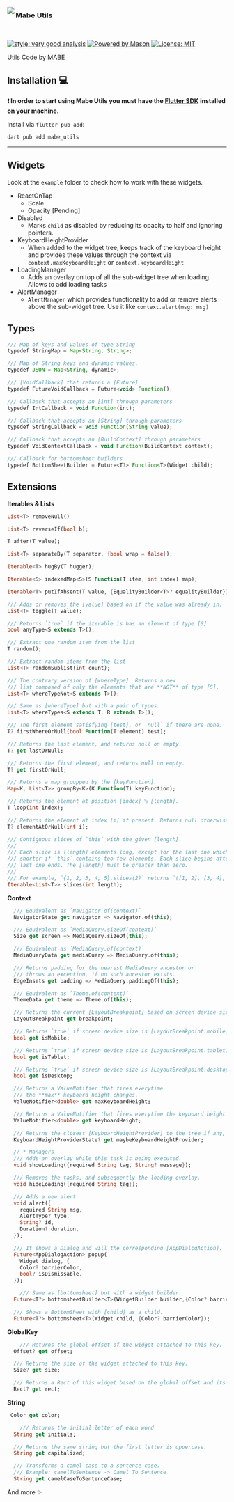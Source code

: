 [<img src="https://raulmabe.dev/favicon_io/favicon.ico" align="left" />](https://cli.vgv.dev/)

### Mabe Utils

<br clear="left"/>

[![style: very good analysis][very_good_analysis_badge]][very_good_analysis_link]
[![Powered by Mason](https://img.shields.io/endpoint?url=https%3A%2F%2Ftinyurl.com%2Fmason-badge)](https://github.com/felangel/mason)
[![License: MIT][license_badge]][license_link]

Utils Code by MABE

## Installation 💻

**❗ In order to start using Mabe Utils you must have the [Flutter SDK][flutter_install_link] installed on your machine.**

Install via `flutter pub add`:

```sh
dart pub add mabe_utils
```

---

## Widgets

Look at the `example` folder to check how to work with these widgets.

- ReactOnTap
  - Scale
  - Opacity [Pending]
- Disabled
  - Marks `child` as disabled by reducing its opacity to half and ignoring pointers.
- KeyboardHeightProvider
  - When added to the widget tree, keeps track of the keyboard height and provides these values through the context via `context.maxKeyboardHeight` or `context.keyboardHeight`
- LoadingManager
  - Adds an overlay on top of all the sub-widget tree when loading. Allows to add loading tasks
- AlertManager
  - `AlertManager` which provides functionality to add or remove alerts above the sub-widget tree. Use it like `context.alert(msg: msg)`

## Types

```jsx
/// Map of keys and values of type String
typedef StringMap = Map<String, String>;

/// Map of String keys and dynamic values.
typedef JSON = Map<String, dynamic>;

/// [VoidCallback] that returns a [Future]
typedef FutureVoidCallback = Future<void> Function();

/// Callback that accepts an [int] through parameters
typedef IntCallback = void Function(int);

/// Callback that accepts an [String] through parameters
typedef StringCallback = void Function(String value);

/// Callback that accepts an [BuildContext] through parameters
typedef VoidContextCallback = void Function(BuildContext context);

/// Callback for bottomsheet builders
typedef BottomSheetBuilder = Future<T?> Function<T>(Widget child);
```

## Extensions

**Iterables & Lists**

```dart
List<T> removeNull()

List<T> reverseIf(bool b);

T after(T value);

List<T> separateBy(T separator, {bool wrap = false});

Iterable<T> hugBy(T hugger);

Iterable<S> indexedMap<S>(S Function(T item, int index) map);

Iterable<T> putIfAbsent(T value, {EqualityBuilder<T>? equalityBuilder});

/// Adds or removes the [value] based on if the value was already in.
List<T> toggle(T value);

/// Returns `true` if the iterable is has an element of type [S].
bool anyType<S extends T>();

/// Extract one random item from the list
T random();

/// Extract random items from the list
List<T> randomSublist(int count);

/// The contrary version of [whereType]. Returns a new
/// list composed of only the elements that are **NOT** of type [S].
List<T> whereTypeNot<S extends T>();

/// Same as [whereType] but with a pair of types.
List<T> whereTypes<S extends T, R extends T>();

/// The first element satisfying [test], or `null` if there are none.
T? firstWhereOrNull(bool Function(T element) test);

/// Returns the last element, and returns null on empty.
T? get lastOrNull;

/// Returns the first element, and returns null on empty.
T? get firstOrNull;

/// Returns a map groupped by the [keyFunction].
Map<K, List<T>> groupBy<K>(K Function(T) keyFunction);

/// Returns the element at position [index] % [length].
T loop(int index);

/// Returns the element at index [i] if present. Returns null otherwise
T? elementAtOrNull(int i);

/// Contiguous slices of `this` with the given [length].
///
/// Each slice is [length] elements long, except for the last one which may be
/// shorter if `this` contains too few elements. Each slice begins after the
/// last one ends. The [length] must be greater than zero.
///
/// For example, `{1, 2, 3, 4, 5}.slices(2)` returns `([1, 2], [3, 4], [5])`.
Iterable<List<T>> slices(int length);

```

**Context**

```dart
  /// Equivalent as `Navigator.of(context)`
  NavigatorState get navigator => Navigator.of(this);

  /// Equivalent as `MediaQuery.sizeOf(context)`
  Size get screen => MediaQuery.sizeOf(this);

  /// Equivalent as `MediaQuery.of(context)`
  MediaQueryData get mediaQuery => MediaQuery.of(this);

  /// Returns padding for the nearest MediaQuery ancestor or
  /// throws an exception, if no such ancestor exists.
  EdgeInsets get padding => MediaQuery.paddingOf(this);

  /// Equivalent as `Theme.of(context)`
  ThemeData get theme => Theme.of(this);

  /// Returns the current [LayoutBreakpoint] based on screen device size.
  LayoutBreakpoint get breakpoint;

  /// Returns `true` if screen device size is [LayoutBreakpoint.mobile]
  bool get isMobile;

  /// Returns `true` if screen device size is [LayoutBreakpoint.tablet]
  bool get isTablet;

  /// Returns `true` if screen device size is [LayoutBreakpoint.desktop]
  bool get isDesktop;

  /// Returns a ValueNotifier that fires everytime
  /// the **max** keyboard height changes.
  ValueNotifier<double> get maxKeyboardHeight;

  /// Returns a ValueNotifier that fires everytime the keyboard height changes.
  ValueNotifier<double> get keyboardHeight;

  /// Returns the closest [KeyboardHeightProvider] to the tree if any,
  KeyboardHeightProviderState? get maybeKeyboardHeightProvider;

  // * Managers
  /// Adds an overlay while this task is being executed.
  void showLoading({required String tag, String? message});

  /// Removes the tasks, and subsequently the loading overlay.
  void hideLoading({required String tag});

  /// Adds a new alert.
  void alert({
    required String msg,
    AlertType? type,
    String? id,
    Duration? duration,
  });

  /// It shows a Dialog and will the corresponding [AppDialogAction].
  Future<AppDialogAction> popup(
    Widget dialog, {
    Color? barrierColor,
    bool? isDismissable,
  });

	/// Same as [bottomsheet] but with a widget builder.
  Future<T?> bottomsheetBuilder<T>(WidgetBuilder builder,{Color? barrierColor});

  /// Shows a BottomSheet with [child] as a child.
  Future<T?> bottomsheet<T>(Widget child, {Color? barrierColor});
```

**GlobalKey**

```dart
 	/// Returns the global offset of the widget attached to this key.
  Offset? get offset;

  /// Returns the size of the widget attached to this key.
  Size? get size;

  /// Returns a Rect of this widget based on the global offset and its size.
  Rect? get rect;
```

**String**

```dart
 Color get color;

	/// Returns the initial letter of each word
  String get initials;

  /// Returns the same string but the first letter is uppercase.
  String get capitalized;

  /// Transforms a camel case to a sentence case.
  /// Example: camelToSentence -> Camel To Sentence
  String get camelCaseToSentenceCase;
```

And more ✨

[flutter_install_link]: https://docs.flutter.dev/get-started/install
[github_actions_link]: https://docs.github.com/en/actions/learn-github-actions
[license_badge]: https://img.shields.io/badge/license-MIT-blue.svg
[license_link]: https://opensource.org/licenses/MIT
[logo_black]: https://raw.githubusercontent.com/VGVentures/very_good_brand/main/styles/README/vgv_logo_black.png#gh-light-mode-only
[logo_white]: https://raw.githubusercontent.com/VGVentures/very_good_brand/main/styles/README/vgv_logo_white.png#gh-dark-mode-only
[mason_link]: https://github.com/felangel/mason
[very_good_analysis_badge]: https://img.shields.io/badge/style-very_good_analysis-B22C89.svg
[very_good_analysis_link]: https://pub.dev/packages/very_good_analysis
[very_good_cli_link]: https://pub.dev/packages/very_good_cli
[very_good_coverage_link]: https://github.com/marketplace/actions/very-good-coverage
[very_good_ventures_link]: https://verygood.ventures
[very_good_ventures_link_light]: https://verygood.ventures#gh-light-mode-only
[very_good_ventures_link_dark]: https://verygood.ventures#gh-dark-mode-only
[very_good_workflows_link]: https://github.com/VeryGoodOpenSource/very_good_workflows
